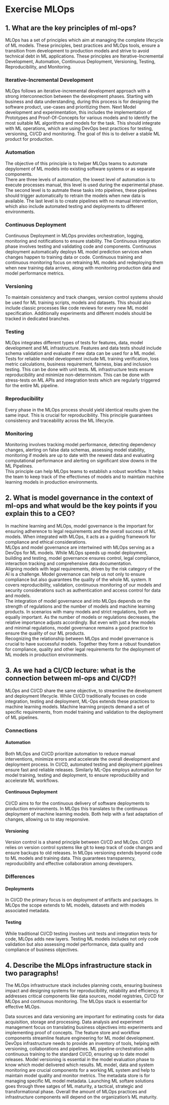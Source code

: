 # Exercise MLOps

## 1. What are the key principles of ml-ops?

MLOps has a set of principles which aim at managing the complete lifecycle of ML models. These principles, best practices and MLOps tools, ensure a transition from development to production models and strive to avoid technical debt in ML applications. These principles are Iterative-Incremental Development, Automation, Continuous Deployment, Versioning, Testing, Reproducibility, and Monitoring.

### Iterative-Incremental Development
MLOps follows an iterative-incremental development approach with a strong interconnection between the development phases. Starting with business and data understanding, during this process is for designing the software product, use-cases and prioritizing them. Next Model development and experimentation, this includes the implementation of Prototypes and Proof-Of-Concepts for various models and to identify the most suitable ML algorithms and models for the task. This should integrate with ML operations, which are using DevOps best practices for testing, versioning, CI/CD and monitoring. The goal of this is to deliver a stable ML product for production.

### Automation
The objective of this principle is to helper MLOps teams to automate depyloment of ML models into existing software systems or as separate components.  
There are three levels of automation, the lowest level of automation is to execute processes manual, this level is used during the experimental phase. The second level is to autmate these tasks into pipelines, these pipelines should trigger automatically to retrain the models when new data is available.
The last level is to create pipelines with no manual intervention, which also include automated testing and deployments to different environments.

### Continuous Deployment
Continuous Deployment in MLOps provides orchestration, logging, monitoring and notifications to ensure stability. The Continuous integration phase involves testing and validating code and components. Continuous deployment automatically deploys ML model prediction services when changes happen to training data or code. Continuous training and continuous monitoring focus on retraining ML models and redeploying them when new training data arrives, along with monitoring production data and model performance metrics.

### Versioning
To maintain consistency and track changes, version control systems should be used for ML training scripts, models and datasets. This should also include classic processes like code reviews for every new ML model specification. Additionally experiments and different models should be tracked in dedicated branches.

### Testing
MLOps integrates different types of tests for features, data, model development and ML infrastructure. Features and data tests should include schema validation and evaluate if new data can be used for a ML model. Tests for reliable model development include ML training verification, loss metric calculations, business requirement, fairness, bias and inclusion testing. This can be done with unit tests. ML infrastructure tests ensure reproducibility and minimize non-determinism. This can be done with stress-tests on ML APIs and integration tests which are regularly triggered for the entire ML pipeline.

### Reproducibility
Every phase in the MLOps process should yield identical results given the same input. This is crucial for reproducibility. This principle guarantees consistency and traceability across the ML lifecycle.

### Monitoring
Monitoring involves tracking model performance, detecting dependency changes, alerting on false data schemas, assessing model stability, monitoring if models are up to date with the newest data and evaluating computational performance and alerting on significant slow downs in the ML Pipelines.  
This principle can help MLOps teams to establish a robust workflow. It helps the team to keep track of the effectivnes of models and to maintain machine learning models in production environments.


## 2. What is model governance in the context of ml-ops and what would be the key points if you explain this to a CEO?
In machine learning and MLOps, model governance is the important for ensuring adherence to legal requirements and the overall success of ML models. When integrated with MLOps, it acts as a guiding framework for compliance and ethical considerations.  
MLOps and model governance are intertwined with MLOps serving as a DevOps for ML models. While MLOps speeds up model deployment, building and testing, model governance ensures control, legal compliance, interaction tracking and comprehensive data documentation.  
Aligning models with legal requirements, driven by the risk category of the AI is a challenge. Model governance can help us not only to ensure compliance but also guarantees the quality of the whole ML system. It covers reproducibility, validation, continuous monitoring of our models and security considerations such as authentication and access control for data and models.  
The integration of model governance and into MLOps depends on the strength of regulations and the number of models and machine learning products. In scenarios with many models and strict regulations, both are equally important. As the number of models or regulations decreases, the relative importance adjusts accordingly. But even with just a few models and minimal regulations, model governance remains a good practice to ensure the quality of our ML products.  
Recognizing the relationship between MLOps and model governance is crucial to have successful models. Together they form a robust foundation for compliance, quality and other legal requirements for the deployment of ML models in production environments.


## 3. As we had a CI/CD lecture: what is the connection between ml-ops and CI/CD?!
MLOps and CI/CD share the same objective, to streamline the development and deployment lifecycle. While CI/CD traditionally focuses on code integration, testing and deployment, ML-Ops extends these practices to machine learning models. Machine learning projects demand a set of specific requirements, from model training and validation to the deployment of ML pipelines.

### Connections

#### Automation
Both MLOps and CI/CD prioritize automation to reduce manual interventions, minimize errors and accelerate the overall development and deployment process. In CI/CD, automated testing and deployment pipelines ensure fast and reliable releases. Similarly ML-Ops employs automation for model training, testing and deployment, to ensure reproducibility and accelerate ML workflows.

#### Continuous Deployment
CI/CD aims to for the continuous delivery of software deployments to production environments. In MLOps this translates to the continuous deployment of machine learning models. Both help with a fast adaptation of changes, allowing us to stay responsive.

#### Versioning
Version control is a shared principle between CI/CD and MLOps. CI/CD relies on version control systems like git to keep track of code changes and ensure backups to old releases. In MLOps versioning extends beyond code to ML models and training data. This guarantees transparency, reproducibility and effective collaboration among developers.

### Differences
#### Deployments
In CI/CD the primary focus is on deployment of artifacts and packages. In MLOps the scope extends to ML models, datasets and with models associated metadata.

#### Testing
While traditional CI/CD testing involves unit tests and integration tests for code, MLOps adds new layers. Testing ML models includes not only code validation but also assessing model performance, data quality and compliance of business objectives.

## 4. Describe the MLOps infrastructure stack in two paragraphs!
The MLOps infrastructure stack includes planning costs, ensuring business impact and designing systems for reproducibility, reliability and efficiency. It addresses critical components like data sources, model registries, CI/CD for MLOps and continuous monitoring. The MLOps stack is essential for effective MLOps.

Data sources and data versioning are important for estimating costs for data acquisition, storage and processing. Data analysis and experiment management focus on translating business objectives into  experiments and implementing proof of concepts. The feature store and workflow components streamline feature engineering for ML model development. DevOps infrastructure needs to provide an inventory of tools, helping with versioning, collaborations and pipelines. ML pipeline orchestration adds continuous training to the standard CI/CD, ensuring up to date model releases. Model versioning is essential in the model evaluation phase to know which model delivered which results. ML model, data and system monitoring are crucial components for a working ML system and help to maintain model quality and monitor metrics. The metadata store is for managing specific ML model metadata. Launching ML softare solutions goes through three satges of ML maturity, a tactical, strategic and transformational phase. Overall the amount of MLOps practices and infrastructure components will depend on the organization’s ML maturity.

